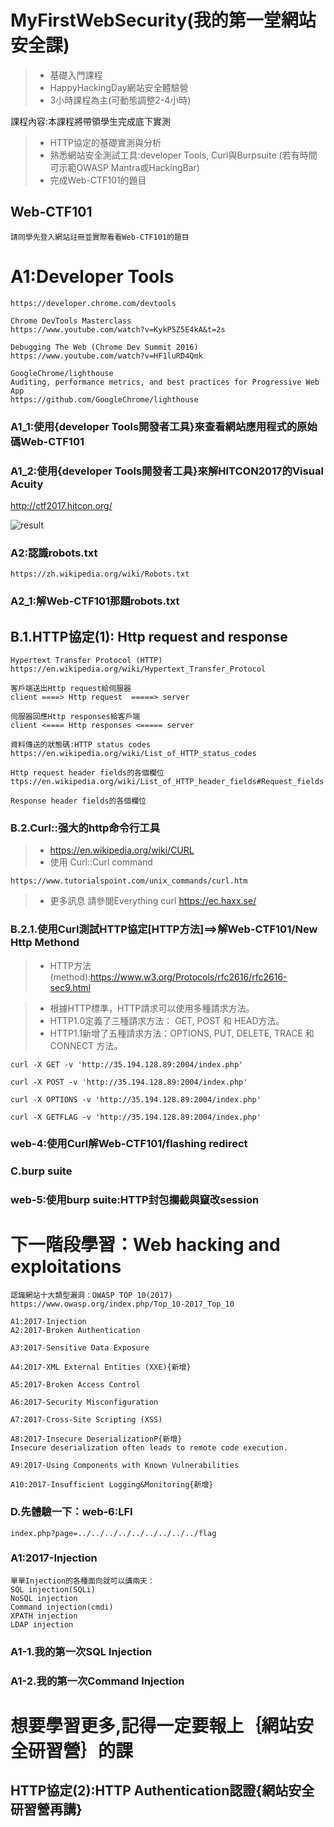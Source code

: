 # MyFirstWebSecurity(我的第一堂網站安全課)

>* 基礎入門課程
>* HappyHackingDay網站安全體驗營
>* 3小時課程為主(可動態調整2-4小時)

課程內容:本課程將帶領學生完成底下實測
>* HTTP協定的基礎實測與分析
>* 熟悉網站安全測試工具:developer Tools, Curl與Burpsuite
  (若有時間可示範OWASP Mantra或HackingBar)
>* 完成Web-CTF101的題目

## Web-CTF101
```
請同學先登入網站註冊並實際看看Web-CTF101的題目
```

# A1:Developer Tools
```
https://developer.chrome.com/devtools

Chrome DevTools Masterclass
https://www.youtube.com/watch?v=KykP5Z5E4kA&t=2s

Debugging The Web (Chrome Dev Summit 2016)
https://www.youtube.com/watch?v=HF1luRD4Qmk

GoogleChrome/lighthouse
Auditing, performance metrics, and best practices for Progressive Web App
https://github.com/GoogleChrome/lighthouse
```

### A1_1:使用{developer Tools開發者工具}來查看網站應用程式的原始碼Web-CTF101

### A1_2:使用{developer Tools開發者工具}來解HITCON2017的Visual Acuity

http://ctf2017.hitcon.org/

![result](pic/HITCON2017.png)

### A2:認識robots.txt
```
https://zh.wikipedia.org/wiki/Robots.txt
```

### A2_1:解Web-CTF101那題robots.txt

## B.1.HTTP協定(1): Http request and response

```
Hypertext Transfer Protocol (HTTP) https://en.wikipedia.org/wiki/Hypertext_Transfer_Protocol

客戶端送出Http request給伺服器
client ====> Http request  =====> server

伺服器回應Http responses給客戶端
client <==== Http responses <===== server

資料傳送的狀態碼:HTTP status codes
https://en.wikipedia.org/wiki/List_of_HTTP_status_codes

Http request header fields的各個欄位
ttps://en.wikipedia.org/wiki/List_of_HTTP_header_fields#Request_fields

Response header fields的各個欄位

```
### B.2.Curl::强大的http命令行工具

>* https://en.wikipedia.org/wiki/CURL
>* 使用 Curl::Curl command
```
https://www.tutorialspoint.com/unix_commands/curl.htm
```
>* 更多訊息  請參閱Everything curl https://ec.haxx.se/

### B.2.1.使用Curl測試HTTP協定[HTTP方法]==>解Web-CTF101/New Http Methond
>* HTTP方法(method):https://www.w3.org/Protocols/rfc2616/rfc2616-sec9.html

>* 根據HTTP標準，HTTP請求可以使用多種請求方法。
>* HTTP1.0定義了三種請求方法： GET, POST 和 HEAD方法。
>* HTTP1.1新增了五種請求方法：OPTIONS, PUT, DELETE, TRACE 和 CONNECT 方法。

```
curl -X GET -v 'http://35.194.128.89:2004/index.php'

curl -X POST -v 'http://35.194.128.89:2004/index.php'

curl -X OPTIONS -v 'http://35.194.128.89:2004/index.php'

curl -X GETFLAG -v 'http://35.194.128.89:2004/index.php'

```
### web-4:使用Curl解Web-CTF101/flashing redirect


### C.burp suite

### web-5:使用burp suite:HTTP封包攔截與竄改session


# 下一階段學習：Web hacking and exploitations

```
認識網站十大類型漏洞：OWASP TOP 10(2017)
https://www.owasp.org/index.php/Top_10-2017_Top_10
```

```
A1:2017-Injection
A2:2017-Broken Authentication

A3:2017-Sensitive Data Exposure

A4:2017-XML External Entities (XXE){新增}

A5:2017-Broken Access Control

A6:2017-Security Misconfiguration

A7:2017-Cross-Site Scripting (XSS)

A8:2017-Insecure DeserializationP{新增}
Insecure deserialization often leads to remote code execution.

A9:2017-Using Components with Known Vulnerabilities

A10:2017-Insufficient Logging&Monitoring{新增}
```

### D.先體驗一下：web-6:LFI
```
index.php?page=../../../../../../../../../flag
```

### A1:2017-Injection
```
單單Injection的各種面向就可以講兩天：
SQL injection(SQLi)
NoSQL injection
Command injection(cmdi) 
XPATH injection
LDAP injection

```
### A1-1.我的第一次SQL Injection

### A1-2.我的第一次Command Injection

# 想要學習更多,記得一定要報上｛網站安全研習營｝的課

## HTTP協定(2):HTTP Authentication認證{網站安全研習營再講}

